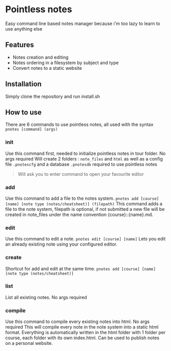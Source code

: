 # Pointless notes
Easy command line based notes manager because i'm too lazy to learn to use anything else

## Features
* Notes creation and editing
* Notes ordering in a filesystem by subject and type
* Convert notes to a static website

## Installation
Simply clone the repository and run install.sh

## How to use
There are 6 commands to use pointless notes, all used with the syntax `pnotes [command] (args)`

### init
Use this command first, needed to initialize pointless notes in tour folder.
No args required
Will create 2 folders : `note_files` and `html` as well as a config file `.pnotescfg` and a database `.pnotesdb` required to use pointless notes
> Will ask you to enter command to open your favourite editor

### add
Use this command to add a file to the notes system.
`pnotes add [course] [name] [note type (notes/cheatsheet)] (filepath)`
This command adds a file to the note system, filepath is optional, if not submitted a new file will be created in note_files under the name convention {course}::{name}.md.

### edit
Use this command to edit a note.
`pnotes edit [course] [name]`
Lets you edit an already existing note using your configured editor.

### create
Shortcut for add and edit at the same time.
`pnotes add [course] [name] [note type (notes/cheatsheet)]`

### list
List all existing notes.
No args required

### compile
Use this command to compile every existing notes into html.
No args required
This will compile every note in the note system into a static html format. Everything is automatically written in the html folder with 1 folder per course, each folder with its own index.html. Can be used to publish notes on a personal website.
